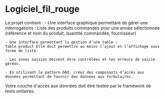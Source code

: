 # Logiciel_fil_rouge


Le projet contient : 
    - Une interface graphique permettant de gérer une interrogations : 
    Liste des produits commandés pour une année sélectionnée (référence et nom du produit, quantité commandée, fournisseur)

    - Une interface permettant la gestion d’une table : 
    Table produit Elle doit permettre au moins l’ajout et l’affichage sous forme de liste.

    - Les zones saisies doivent être contrôlées et les erreurs de saisie gérées.

    - En utilisant le pattern DAO, créez des composants d’accès aux données permettant de fournir des données aux formulaires.

Votre couche d'accès aux données doit être testée par le framework de tests unitaires.
